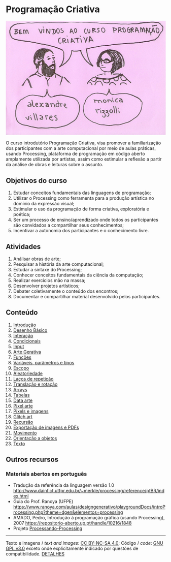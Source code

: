 # Programação Criativa

![intro](/assets/imagens/intro.jpg)

O curso introdutório Programação Criativa, visa promover a familiarização dos participantes com a arte computacional por meio de aulas práticas, usando Processing, plataforma de programação em código aberto amplamente utilizada por artistas, assim como estimular a reflexão a partir da análise de obras e leituras sobre o assunto. 

## Objetivos do curso

1. Estudar conceitos fundamentais das linguagens de programação;
2. Utilizar o Processing como ferramenta para a produção artística no domínio da expressão visual;
3. Estimular o uso da programação de forma criativa, exploratória e poética;
4. Ser um processo de ensino/aprendizado onde todos os participantes são convidados a compartilhar seus conhecimentos;
5. Incentivar a autonomia dos participantes e o conhecimento livre.

## Atividades

1. Análisar obras de arte;
2. Pesquisar a história da arte computacional;
3. Estudar a sintaxe do Processing;
4. Conhecer conceitos fundamentais da ciência da computação;
5. Realizar exercícios mão na massa;
6. Desenvolver projetos artísticos;
7. Debater coletivamente o conteúdo dos encontros;
8. Documentar e compartilhar material desenvolvido pelos participantes.

## Conteúdo

1. [Introdução](/conteudo/introducao.md)
2. [Desenho Básico](/conteudo/desenho-basico.md)
3. [Interação](/conteudo/interacao.md)
4. [Condicionais](/conteudo/condicionais.md)
5. [Input](/conteudo/input.md)
6. [Arte Gerativa](/conteudo/arte-gerativa.md) 
7. [Funções](/conteudo/funcoes.md)
8. [Variáveis, parâmetros e tipos](/conteudo/tipagem.md)
9. [Escopo](/conteudo/escopo.md)
10. [Aleatoriedade](/conteudo/numeros-aleatorios.md)
11. [Laços de repetição](/conteudo/lacos.md)
12. [Translação e rotação](/conteudo/translacao-rotacao.md)
13. [Arrays](/conteudo/arrays.md)
14. [Tabelas](/conteudo/tabelas.md)
15. [Data arte](/conteudo/data-arte.md)
16. [Pixel arte](/conteudo/pixel-arte.md)
17. [Pixels e imagens](/conteudo/pixels-e-imagens.md)
18. [Glitch art](/conteudo/glitch.md)
19. [Recursão](/conteudo/recursao.md)
20. [Exportação de imagens e PDFs](/conteudo/export.md)
21. [Movimento](/conteudo/movimento.md)
22. [Orientação a objetos](https://github.com/arteprog/programacao-criativa/blob/master/conteudo/orientacao-a-objetos.md)
23. [Texto](/conteudo/texto.md)

## Outros recursos

### Materiais abertos em português

- Tradução da referência da linguagem versão 1.0 http://www.dainf.ct.utfpr.edu.br/~merkle/processing/reference/ptBR/index.html
- Guia do Prof. Ranoya (UFPE) https://www.ranoya.com/aulas/designgenerativo/playgroundDocs/introProcessing.php?theme=dgen&elementos=processing
- AMADO, Pedro, Introdução à programação gráfica (usando Processing), 2007 https://repositorio-aberto.up.pt/handle/10216/1848
- Projeto [Processando-Processing](https://github.com/arteprog/Processando-Processing)

---
Texto e imagens / *text and images*:  [CC BY-NC-SA 4.0](https://creativecommons.org/licenses/by-nc-sa/4.0/); Código / *code*: [GNU GPL v3.0](https://www.gnu.org/licenses/gpl-3.0.en.html) exceto onde explicitamente indicado por questões de compatibilidade. [DETALHES](/LICENSE.md)
